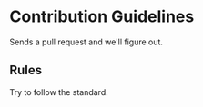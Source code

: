 # Contribution Guidelines

Sends a pull request and we'll figure out.


## Rules

Try to follow the standard.